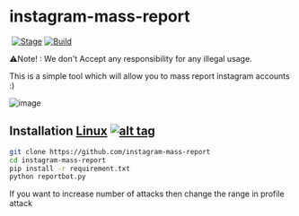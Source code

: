 # instagram-mass-report
<p><a href="https://github.com/mrwn007/007spam-BOT"><img  style="max-width:100%;"></a>
<a href="https://github.com/mrwn007/007spam-BOT"><img src="https://img.shields.io/badge/Release-Stable-orange.svg" alt="Stage" data-canonical-src="https://img.shields.io/badge/Release-Stable-orange.svg" style="max-width:100%;"></a>
<a href="https://github.com/mrwn007/007spam-BOT"><img src="https://img.shields.io/badge/Supported%20OS-Linux%2FWindows-brightgreengreen.svg" alt="Build" data-canonical-src="https://img.shields.io/badge/Supported%20OS-Linux%2FWindows-brightgreengreen.svg" style="max-width:100%;"></a></p>
⚠️Note! : We don't Accept any responsibility for any illegal usage.</p>

This is a simple tool which will allow you to mass report instagram accounts :)

![image](https://github.com/mrjha4050/instagram-mass-report/assets/108355610/6fff704c-fc5d-4be2-b566-9f5241959766)



## Installation [Linux](https://wikipedia.org/wiki/Linux) [![alt tag](http://icons.iconarchive.com/icons/dakirby309/simply-styled/32/OS-Linux-icon.png)](https://fr.wikipedia.org/wiki/Linux)
```bash
git clone https://github.com/instagram-mass-report
cd instagram-mass-report
pip install -r requirement.txt
python reportbot.py
```
If you want to increase number of attacks then change the range in profile attack
